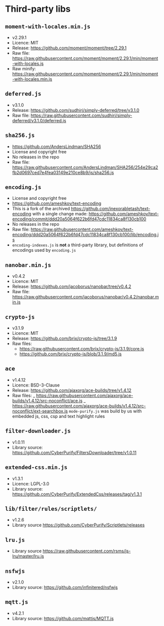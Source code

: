 # Third-party libs

## `moment-with-locales.min.js`

- v2.29.1
- Licence: MIT
- Release: https://github.com/moment/moment/tree/2.29.1
- Raw file: https://raw.githubusercontent.com/moment/moment/2.29.1/min/moment-with-locales.js
- Raw minify: https://raw.githubusercontent.com/moment/moment/2.29.1/min/moment-with-locales.min.js

## `deferred.js`

- v3.1.0
- Release: https://github.com/sudhirj/simply-deferred/tree/v3.1.0
- Raw file: https://raw.githubusercontent.com/sudhirj/simply-deferred/v3.1.0/deferred.js

## `sha256.js`

- https://github.com/AndersLindman/SHA256
- License and copyright free
- No releases in the repo
- Raw file: https://raw.githubusercontent.com/AndersLindman/SHA256/254e29ca2fb2d0697ced7e4fea03149e210ce8b9/js/sha256.js

## `encoding.js`

- License and copyright free
- https://github.com/ameshkov/text-encoding
- This is a fork of the archived https://github.com/inexorabletash/text-encoding with a single change made: https://github.com/ameshkov/text-encoding/commit/ddd20a5064f622b6fd47cdc11834ca8f130cb100
- No releases in the repo
- Raw file: https://raw.githubusercontent.com/ameshkov/text-encoding/ddd20a5064f622b6fd47cdc11834ca8f130cb100/lib/encoding.js
- `encoding-indexes.js` is **not** a third-party library, but definitions of encodings used by `encoding.js`

## `nanobar.min.js`

- v0.4.2
- Licence: MIT
- Release: https://github.com/jacoborus/nanobar/tree/v0.4.2
- Raw file: https://raw.githubusercontent.com/jacoborus/nanobar/v0.4.2/nanobar.min.js

## `crypto-js`

- v3.1.9
- Licence: MIT
- Release: https://github.com/brix/crypto-js/tree/3.1.9
- Raw files:
  - https://raw.githubusercontent.com/brix/crypto-js/3.1.9/core.js
  - https://github.com/brix/crypto-js/blob/3.1.9/md5.js

## `ace`

- v1.4.12
- Licence: BSD-3-Clause
- Release: https://github.com/ajaxorg/ace-builds/tree/v1.4.12
- Raw files:
  _ https://raw.githubusercontent.com/ajaxorg/ace-builds/v1.4.12/src-noconflict/ace.js
  _ https://raw.githubusercontent.com/ajaxorg/ace-builds/v1.4.12/src-noconflict/ext-searchbox.js
  `mode-purify.js` was build by us with embedded js, css, csp and text highlight rules

## `filter-downloader.js`

- v1.0.11
- Library source: https://github.com/CyberPurify/FiltersDownloader/tree/v1.0.11

## `extended-css.min.js`

- v1.3.1
- Licence: LGPL-3.0
- Library source: https://github.com/CyberPurify/ExtendedCss/releases/tag/v1.3.1

## `lib/filter/rules/scriptlets/`

- v1.2.6
- Library source https://github.com/CyberPurify/Scriptlets/releases

## `lru.js`

- Library source https://raw.githubusercontent.com/rsms/js-lru/master/lru.js

## `nsfwjs`

- v2.1.0
- Library source: https://github.com/infinitered/nsfwjs

## `mqtt.js`

- v4.2.1
- Library source: https://github.com/mqttjs/MQTT.js

